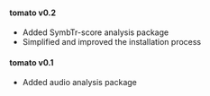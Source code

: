 #### tomato v0.2
 - Added SymbTr-score analysis package
 - Simplified and improved the installation process

#### tomato v0.1
 - Added audio analysis package
